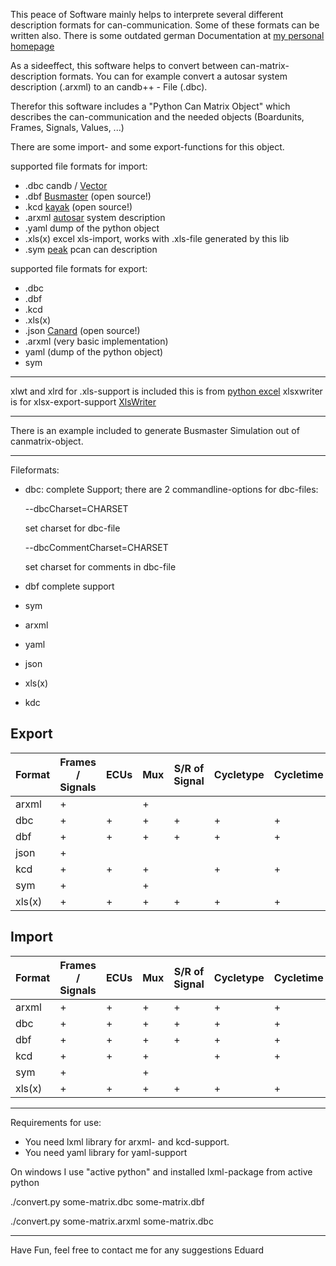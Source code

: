 This peace of Software mainly helps to interprete several different description formats for can-communication.
Some of these formats can be written also. There is some outdated german Documentation at [my personal homepage](http://eduard-broecker.de/Software/canmatrix.html)

As a sideeffect, this software helps to convert between can-matrix-description formats.
You can for example convert a autosar system description (.arxml) to an candb++ - File (.dbc).

Therefor this software includes a "Python Can Matrix Object" which describes the can-communication and the needed objects (Boardunits, Frames, Signals, Values, ...)

There are some import- and some export-functions for this object.

supported file formats for import:
* .dbc candb / [Vector](http://vector.com)
* .dbf [Busmaster](https://rbei-etas.github.io/busmaster/) (open source!)
* .kcd [kayak](http://kayak.2codeornot2code.org/) (open source!)
* .arxml [autosar](http://autosar.org) system description
* .yaml dump of the python object
* .xls(x) excel xls-import, works with .xls-file generated by this lib
* .sym [peak](http://www.peak-system.com) pcan can description
 
supported file formats for export:
 * .dbc 
 * .dbf
 * .kcd
 * .xls(x)
 * .json [Canard](https://github.com/ericevenchick/CANard) (open source!)
 * .arxml (very basic implementation)
 * yaml (dump of the python object)
 * sym

***

 xlwt and xlrd for .xls-support is included this is from [python excel](http://www.python-excel.org/)
 xlsxwriter is for xlsx-export-support [XlsWriter](https://github.com/jmcnamara/XlsxWriter)

***

There is an example included to generate Busmaster Simulation out of canmatrix-object. 

***

Fileformats:
* dbc: complete Support; there are 2 commandline-options for dbc-files:

  --dbcCharset=CHARSET

	set charset for dbc-file

  --dbcCommentCharset=CHARSET

	set charset for comments in dbc-file 
* dbf complete support 
* sym 
* arxml
* yaml
* json
* xls(x)
* kdc

## Export

|Format|Frames / Signals|ECUs|Mux  |S/R of Signal|Cycletype|Cycletime|Baudrate |Extended|Byteorder|scaling|min/max|attributes|value tables|signal groups| 
|---|---------|----|----|----------|---------|---------|---------|--------|---------|-------|---|---|---|---|
|arxml | +              |    |+    |		 |         |         |+        |+       |+        |       |       |          |            |             |
|dbc   |+               |+   |+	   |+    	 |+        |+        |         |+       |+        |+      |+      |+         |+           |+            |
|dbf   |+               |+   |+    |+		 |+        |+        |         |+       |+        |+      |+      |+         |+           |-            |
|json  |+               |    |	   |		 |         |         |         |        |         |+      |       |          |            |             |
|kcd   |+               |+   |+    |		 |+        |+        |+        |        |         |       |       |          |+           |             |
|sym   |+               |    |+	   |		 |         |         |         |        |+        |+      |+      |          |+           |             |
|xls(x)|+               |+   |+	   |+		 |+        |+        |         |        |+        |+      |+      |          |+           |             |

## Import
|Format|Frames / Signals|ECUs|Mux  |S/R of Signal|Cycletype|Cycletime|Baudrate |Extended|Byteorder|scaling|min/max|attributes|value tables|signal groups| 
|---|---------|----|----|----------|---------|---------|---------|--------|---------|-------|---|---|---|---|
|arxml |+               |+   |+    |+	         |+        |+        |+        |+       |+        |+      |+      |          |+           |+            |
|dbc   |+               |+   |+	   |+    	 |+        |+        |         |+       |+        |+      |+      |+         |+           |+            |
|dbf   |+               |+   |+    |+		 |+        |+        |         |+       |+        |+      |+      |+         |+           |-            |
|kcd   |+               |+   |+    |		 |+        |+        |         |        |         |       |       |          |+           |             |
|sym   |+               |    |+	   |		 |         |         |         |        |+        |+      |+      |          |+           |             |
|xls(x)|+               |+   |+	   |+		 |+        |+        |         |        |+        |p      |p      |          |p           |             |




***
Requirements for use:
* You need lxml library for arxml- and kcd-support. 
* You need yaml library for yaml-support

On windows I use "active python" and installed lxml-package from active python
 
./convert.py some-matrix.dbc some-matrix.dbf

./convert.py some-matrix.arxml some-matrix.dbc

***


Have Fun,
feel free to contact me for any suggestions
Eduard

